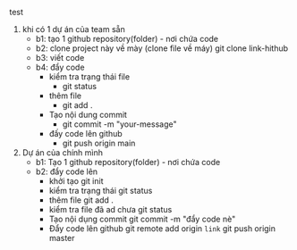 test
1. khi có 1 dự án của team sẵn
    - b1: tạo 1 github repository(folder) - nơi chứa code
    - b2: clone project này về mày (clone file về máy)
        git clone link-hithub
    - b3: viết code
    - b4: đẩy code
        + kiểm tra trạng thái file
            - git status
        + thêm file
            - git add .
        + Tạo nội dung commit
            - git commit -m "your-message"
        + đấy code lên github
            - git push origin main
2. Dự án của chính mình
    - b1: Tạo 1 github repository(folder) - nơi chứa code
    - b2: đẩy code lên
        + khởi tạo
            git init
        + kiểm tra trạng thái
            git status
        + thêm file
            git add .
        + kiểm tra file đã ad chưa
            git status
        + Tạo nội dụng commit
            git commit -m "đẩy code nè"
        + Đẩy code lên github
            git remote add origin `link`
            git push origin master
